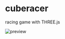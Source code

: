 # cuberacer
racing game with THREE.js

![preview](https://cloud.githubusercontent.com/assets/10171562/21299283/4b1a28e8-c59a-11e6-9ddb-a129786be18b.png)

